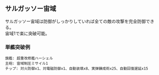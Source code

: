 ## サルガッソー宙域

サルガッソー宙域は防御がしっかりしていれば全ての敵の攻撃を完全防御できる。  
宙域1で楽に突破可能。  

### 単艦突破例

```
旗艦: 超重改修艦ハーシェル
主砲: 宙域制圧ミサイル1
チップ: 対火防御x1、対電磁防御x1、自動装填x8、実弾錬成術x25、自動回復遅延x15
```
